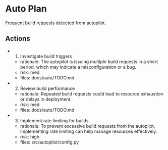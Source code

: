 # Auto Plan

Frequent build requests detected from autopilot.

## Actions
- 1. Investigate build triggers
  - rationale: The autopilot is issuing multiple build requests in a short period, which may indicate a misconfiguration or a bug.
  - risk: med
  - files: docs/auto/TODO.md
- 2. Review build performance
  - rationale: Repeated build requests could lead to resource exhaustion or delays in deployment.
  - risk: med
  - files: docs/auto/TODO.md
- 3. Implement rate limiting for builds
  - rationale: To prevent excessive build requests from the autopilot, implementing rate limiting can help manage resources effectively.
  - risk: high
  - files: src/autopilot/config.py